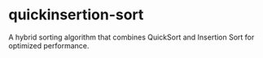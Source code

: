 # quickinsertion-sort
A hybrid sorting algorithm that combines QuickSort and Insertion Sort for optimized performance.
